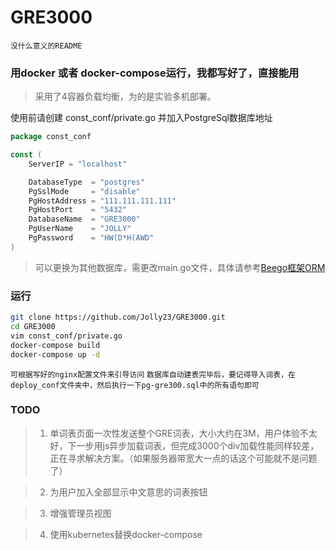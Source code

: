 # GRE3000

`没什么意义的README`

### 用docker 或者 docker-compose运行，我都写好了，直接能用

> 采用了4容器负载均衡，为的是实验多机部署。

使用前请创建 const_conf/private.go 并加入PostgreSql数据库地址

```Go
package const_conf

const (
	ServerIP = "localhost"

	DatabaseType  = "postgres"
	PgSslMode     = "disable"
	PgHostAddress = "111.111.111.111"
	PgHostPort    = "5432"
	DatabaseName  = "GRE3000"
	PgUserName    = "JOLLY"
	PgPassword    = "HW(D*H(AWD"
)

```

> 可以更换为其他数据库，需更改main.go文件，具体请参考[Beego框架ORM](https://beego.me/docs/mvc/model/overview.md)

### 运行

```bash
git clone https://github.com/Jolly23/GRE3000.git
cd GRE3000
vim const_conf/private.go
docker-compose build
docker-compose up -d
```

`可根据写好的nginx配置文件来引导访问`
`数据库自动建表完毕后，要记得导入词表，在deploy_conf文件夹中，然后执行一下pg-gre300.sql中的所有语句即可`

### TODO
> 1. 单词表页面一次性发送整个GRE词表，大小大约在3M，用户体验不太好，下一步用js异步加载词表，但完成3000个div加载性能同样较差，正在寻求解决方案。（如果服务器带宽大一点的话这个可能就不是问题了）

> 2. 为用户加入全部显示中文意思的词表按钮

> 3. 增强管理员视图

> 4. 使用kubernetes替换docker-compose